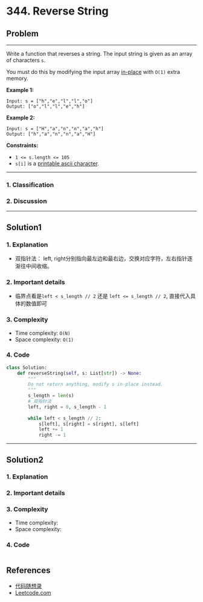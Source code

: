 # 344. Reverse String

## Problem

*****

Write a function that reverses a string. The input string is given as an array of characters `s`.

You must do this by modifying the input array [in-place](https://en.wikipedia.org/wiki/In-place_algorithm) with `O(1)` extra memory.

 

**Example 1:**

```
Input: s = ["h","e","l","l","o"]
Output: ["o","l","l","e","h"]
```

**Example 2:**

```
Input: s = ["H","a","n","n","a","h"]
Output: ["h","a","n","n","a","H"]
```



**Constraints:**

- `1 <= s.length <= 105`
- `s[i]` is a [printable ascii character](https://en.wikipedia.org/wiki/ASCII#Printable_characters).

******

### 1. Classification



### 2. Discussion





*******

## Solution1

### 1. Explanation

- 双指针法： left, right分别指向最左边和最右边，交换对应字符，左右指针逐渐往中间收缩。



### 2. Important details

- 临界点看是`left < s_length // 2` 还是 `left <= s_length // 2`, 直接代入具体的数值即可



### 3. Complexity

- Time complexity: `O(N)`
- Space complexity: `O(1)`



### 4. Code

```python
class Solution:
    def reverseString(self, s: List[str]) -> None:
        """
        Do not return anything, modify s in-place instead.
        """
        s_length = len(s)
        # 双指针法
        left, right = 0, s_length - 1
        
        while left < s_length // 2:
            s[left], s[right] = s[right], s[left]
            left += 1
            right -= 1
```



********

## Solution2

### 1. Explanation





### 2. Important details





### 3. Complexity

- Time complexity:
- Space complexity:



### 4. Code

```python

```

## References

- [代码随想录 ](https://github.com/youngyangyang04/leetcode-master)
- [Leetcode.com](https://leetcode.com/problemset/all/)

